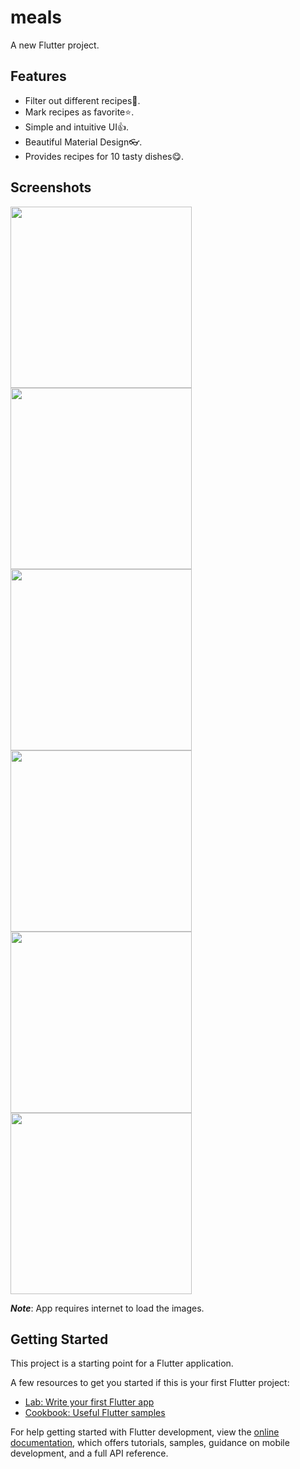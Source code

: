 # meals

A new Flutter project.

## Features
- Filter out different recipes:hamburger:.
- Mark recipes as favorite:star:.
- Simple and intuitive UI:thumbsup:.
- Beautiful Material Design:eyeglasses:.
- Provides recipes for 10 tasty dishes:yum:.

## Screenshots
[<img src="screenshots/Home_Screen_Meal_Categories.png" width="290">](screenshots/Home_Screen_Meal_Categories.png)
[<img src="screenshots/Side_Drawer.png" width="290">](screenshots/Side_Drawer.png)
[<img src="screenshots/Filters_Screen_Selected.png" width="290">](screenshots/filters.jpg)
[<img src="screenshots/Quick&Easy_Category_Meals.png" width="290">](screenshots/Quick&Easy_Category_Meals.png)
[<img src="screenshots/Spaghetti_Meal_Details_Screen_Favorite.png" width="290">](screenshots/Spaghetti_Meal_Details_Screen_Favorite.png)
[<img src="screenshots/Favorites_Screen.png" width="290">](screenshots/Favorites_Screen.png)

***Note***: App requires internet to load the images.

## Getting Started

This project is a starting point for a Flutter application.

A few resources to get you started if this is your first Flutter project:

- [Lab: Write your first Flutter app](https://docs.flutter.dev/get-started/codelab)
- [Cookbook: Useful Flutter samples](https://docs.flutter.dev/cookbook)

For help getting started with Flutter development, view the
[online documentation](https://docs.flutter.dev/), which offers tutorials,
samples, guidance on mobile development, and a full API reference.
